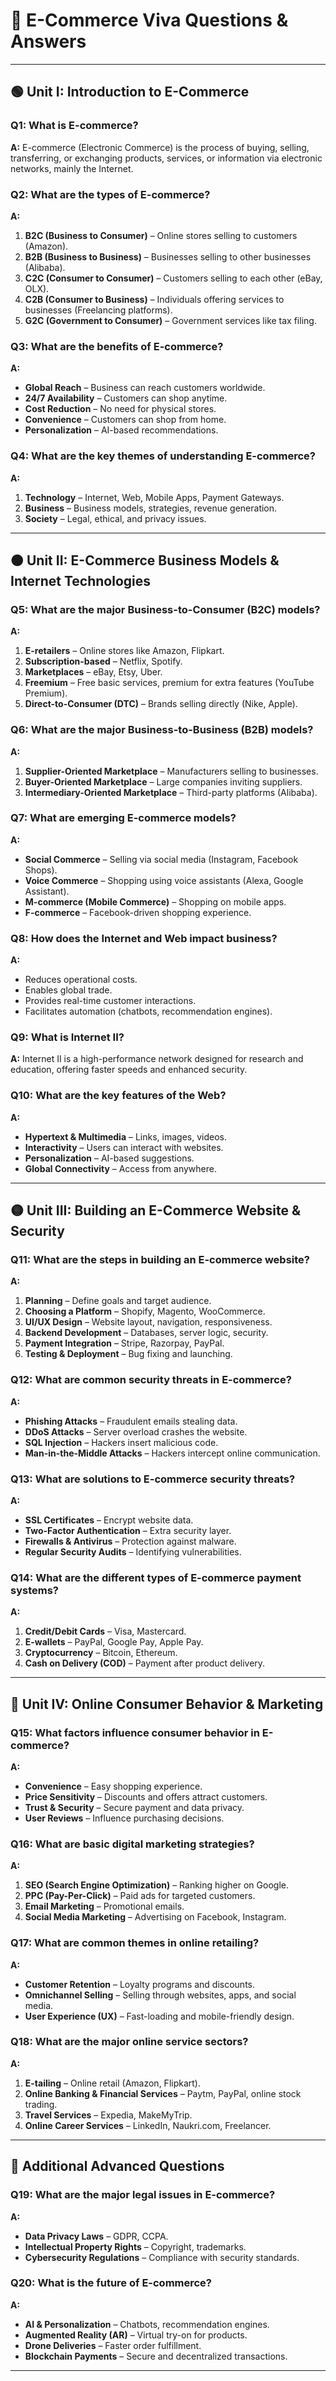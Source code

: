 

# **📘 E-Commerce Viva Questions & Answers**  

---

## **🟢 Unit I: Introduction to E-Commerce**  

### **Q1: What is E-commerce?**  
**A:** E-commerce (Electronic Commerce) is the process of buying, selling, transferring, or exchanging products, services, or information via electronic networks, mainly the Internet.  

### **Q2: What are the types of E-commerce?**  
**A:**  
1. **B2C (Business to Consumer)** – Online stores selling to customers (Amazon).  
2. **B2B (Business to Business)** – Businesses selling to other businesses (Alibaba).  
3. **C2C (Consumer to Consumer)** – Customers selling to each other (eBay, OLX).  
4. **C2B (Consumer to Business)** – Individuals offering services to businesses (Freelancing platforms).  
5. **G2C (Government to Consumer)** – Government services like tax filing.  

### **Q3: What are the benefits of E-commerce?**  
**A:**  
- **Global Reach** – Business can reach customers worldwide.  
- **24/7 Availability** – Customers can shop anytime.  
- **Cost Reduction** – No need for physical stores.  
- **Convenience** – Customers can shop from home.  
- **Personalization** – AI-based recommendations.  

### **Q4: What are the key themes of understanding E-commerce?**  
**A:**  
1. **Technology** – Internet, Web, Mobile Apps, Payment Gateways.  
2. **Business** – Business models, strategies, revenue generation.  
3. **Society** – Legal, ethical, and privacy issues.  

---

## **🟠 Unit II: E-Commerce Business Models & Internet Technologies**  

### **Q5: What are the major Business-to-Consumer (B2C) models?**  
**A:**  
1. **E-retailers** – Online stores like Amazon, Flipkart.  
2. **Subscription-based** – Netflix, Spotify.  
3. **Marketplaces** – eBay, Etsy, Uber.  
4. **Freemium** – Free basic services, premium for extra features (YouTube Premium).  
5. **Direct-to-Consumer (DTC)** – Brands selling directly (Nike, Apple).  

### **Q6: What are the major Business-to-Business (B2B) models?**  
**A:**  
1. **Supplier-Oriented Marketplace** – Manufacturers selling to businesses.  
2. **Buyer-Oriented Marketplace** – Large companies inviting suppliers.  
3. **Intermediary-Oriented Marketplace** – Third-party platforms (Alibaba).  

### **Q7: What are emerging E-commerce models?**  
**A:**  
- **Social Commerce** – Selling via social media (Instagram, Facebook Shops).  
- **Voice Commerce** – Shopping using voice assistants (Alexa, Google Assistant).  
- **M-commerce (Mobile Commerce)** – Shopping on mobile apps.  
- **F-commerce** – Facebook-driven shopping experience.  

### **Q8: How does the Internet and Web impact business?**  
**A:**  
- Reduces operational costs.  
- Enables global trade.  
- Provides real-time customer interactions.  
- Facilitates automation (chatbots, recommendation engines).  

### **Q9: What is Internet II?**  
**A:** Internet II is a high-performance network designed for research and education, offering faster speeds and enhanced security.  

### **Q10: What are the key features of the Web?**  
**A:**  
- **Hypertext & Multimedia** – Links, images, videos.  
- **Interactivity** – Users can interact with websites.  
- **Personalization** – AI-based suggestions.  
- **Global Connectivity** – Access from anywhere.  

---

## **🟡 Unit III: Building an E-Commerce Website & Security**  

### **Q11: What are the steps in building an E-commerce website?**  
**A:**  
1. **Planning** – Define goals and target audience.  
2. **Choosing a Platform** – Shopify, Magento, WooCommerce.  
3. **UI/UX Design** – Website layout, navigation, responsiveness.  
4. **Backend Development** – Databases, server logic, security.  
5. **Payment Integration** – Stripe, Razorpay, PayPal.  
6. **Testing & Deployment** – Bug fixing and launching.  

### **Q12: What are common security threats in E-commerce?**  
**A:**  
- **Phishing Attacks** – Fraudulent emails stealing data.  
- **DDoS Attacks** – Server overload crashes the website.  
- **SQL Injection** – Hackers insert malicious code.  
- **Man-in-the-Middle Attacks** – Hackers intercept online communication.  

### **Q13: What are solutions to E-commerce security threats?**  
**A:**  
- **SSL Certificates** – Encrypt website data.  
- **Two-Factor Authentication** – Extra security layer.  
- **Firewalls & Antivirus** – Protection against malware.  
- **Regular Security Audits** – Identifying vulnerabilities.  

### **Q14: What are the different types of E-commerce payment systems?**  
**A:**  
1. **Credit/Debit Cards** – Visa, Mastercard.  
2. **E-wallets** – PayPal, Google Pay, Apple Pay.  
3. **Cryptocurrency** – Bitcoin, Ethereum.  
4. **Cash on Delivery (COD)** – Payment after product delivery.  

---

## **🔵 Unit IV: Online Consumer Behavior & Marketing**  

### **Q15: What factors influence consumer behavior in E-commerce?**  
**A:**  
- **Convenience** – Easy shopping experience.  
- **Price Sensitivity** – Discounts and offers attract customers.  
- **Trust & Security** – Secure payment and data privacy.  
- **User Reviews** – Influence purchasing decisions.  

### **Q16: What are basic digital marketing strategies?**  
**A:**  
1. **SEO (Search Engine Optimization)** – Ranking higher on Google.  
2. **PPC (Pay-Per-Click)** – Paid ads for targeted customers.  
3. **Email Marketing** – Promotional emails.  
4. **Social Media Marketing** – Advertising on Facebook, Instagram.  

### **Q17: What are common themes in online retailing?**  
**A:**  
- **Customer Retention** – Loyalty programs and discounts.  
- **Omnichannel Selling** – Selling through websites, apps, and social media.  
- **User Experience (UX)** – Fast-loading and mobile-friendly design.  

### **Q18: What are the major online service sectors?**  
**A:**  
1. **E-tailing** – Online retail (Amazon, Flipkart).  
2. **Online Banking & Financial Services** – Paytm, PayPal, online stock trading.  
3. **Travel Services** – Expedia, MakeMyTrip.  
4. **Online Career Services** – LinkedIn, Naukri.com, Freelancer.  

---

## **🌟 Additional Advanced Questions**  

### **Q19: What are the major legal issues in E-commerce?**  
**A:**  
- **Data Privacy Laws** – GDPR, CCPA.  
- **Intellectual Property Rights** – Copyright, trademarks.  
- **Cybersecurity Regulations** – Compliance with security standards.  

### **Q20: What is the future of E-commerce?**  
**A:**  
- **AI & Personalization** – Chatbots, recommendation engines.  
- **Augmented Reality (AR)** – Virtual try-on for products.  
- **Drone Deliveries** – Faster order fulfillment.  
- **Blockchain Payments** – Secure and decentralized transactions.  

---
